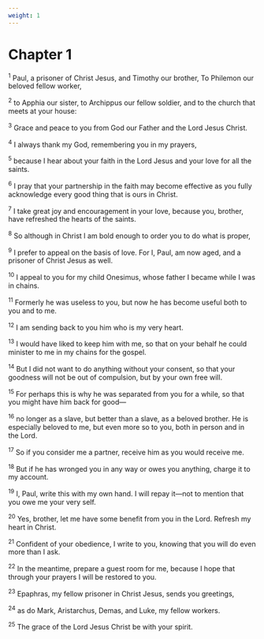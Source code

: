 ```yaml
---
weight: 1
---
```


# Chapter 1

<sup>1</sup> Paul, a prisoner of Christ Jesus, and Timothy our brother, To Philemon our beloved fellow worker, 

<sup>2</sup> to Apphia our sister, to Archippus our fellow soldier, and to the church that meets at your house: 

<sup>3</sup> Grace and peace to you from God our Father and the Lord Jesus Christ. 

<sup>4</sup> I always thank my God, remembering you in my prayers, 

<sup>5</sup> because I hear about your faith in the Lord Jesus and your love for all the saints. 

<sup>6</sup> I pray that your partnership in the faith may become effective as you fully acknowledge every good thing that is ours in Christ. 

<sup>7</sup> I take great joy and encouragement in your love, because you, brother, have refreshed the hearts of the saints. 

<sup>8</sup> So although in Christ I am bold enough to order you to do what is proper, 

<sup>9</sup> I prefer to appeal on the basis of love. For I, Paul, am now aged, and a prisoner of Christ Jesus as well. 

<sup>10</sup> I appeal to you for my child Onesimus, whose father I became while I was in chains. 

<sup>11</sup> Formerly he was useless to you, but now he has become useful both to you and to me. 

<sup>12</sup> I am sending back to you him who is my very heart. 

<sup>13</sup> I would have liked to keep him with me, so that on your behalf he could minister to me in my chains for the gospel. 

<sup>14</sup> But I did not want to do anything without your consent, so that your goodness will not be out of compulsion, but by your own free will. 

<sup>15</sup> For perhaps this is why he was separated from you for a while, so that you might have him back for good— 

<sup>16</sup> no longer as a slave, but better than a slave, as a beloved brother. He is especially beloved to me, but even more so to you, both in person and in the Lord. 

<sup>17</sup> So if you consider me a partner, receive him as you would receive me. 

<sup>18</sup> But if he has wronged you in any way or owes you anything, charge it to my account. 

<sup>19</sup> I, Paul, write this with my own hand. I will repay it—not to mention that you owe me your very self. 

<sup>20</sup> Yes, brother, let me have some benefit from you in the Lord. Refresh my heart in Christ. 

<sup>21</sup> Confident of your obedience, I write to you, knowing that you will do even more than I ask. 

<sup>22</sup> In the meantime, prepare a guest room for me, because I hope that through your prayers I will be restored to you. 

<sup>23</sup> Epaphras, my fellow prisoner in Christ Jesus, sends you greetings, 

<sup>24</sup> as do Mark, Aristarchus, Demas, and Luke, my fellow workers. 

<sup>25</sup> The grace of the Lord Jesus Christ be with your spirit.

